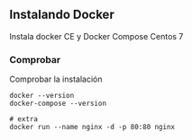 ## Instalando Docker 

Instala docker CE y Docker Compose Centos 7 

### Comprobar 

Comprobar la instalación 

```
docker --version 
docker-compose --version 

# extra
docker run --name nginx -d -p 80:80 nginx 

```

